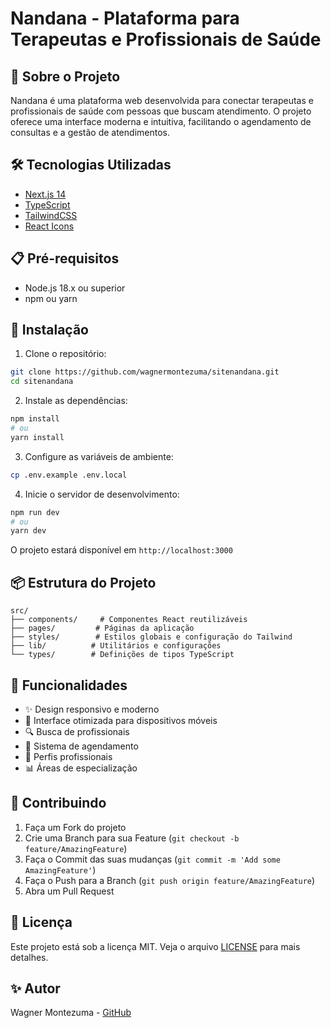 # Nandana - Plataforma para Terapeutas e Profissionais de Saúde

## 🚀 Sobre o Projeto

Nandana é uma plataforma web desenvolvida para conectar terapeutas e profissionais de saúde com pessoas que buscam atendimento. O projeto oferece uma interface moderna e intuitiva, facilitando o agendamento de consultas e a gestão de atendimentos.

## 🛠️ Tecnologias Utilizadas

- [Next.js 14](https://nextjs.org/)
- [TypeScript](https://www.typescriptlang.org/)
- [TailwindCSS](https://tailwindcss.com/)
- [React Icons](https://react-icons.github.io/react-icons/)

## 📋 Pré-requisitos

- Node.js 18.x ou superior
- npm ou yarn

## 🔧 Instalação

1. Clone o repositório:
```bash
git clone https://github.com/wagnermontezuma/sitenandana.git
cd sitenandana
```

2. Instale as dependências:
```bash
npm install
# ou
yarn install
```

3. Configure as variáveis de ambiente:
```bash
cp .env.example .env.local
```

4. Inicie o servidor de desenvolvimento:
```bash
npm run dev
# ou
yarn dev
```

O projeto estará disponível em `http://localhost:3000`

## 📦 Estrutura do Projeto

```
src/
├── components/     # Componentes React reutilizáveis
├── pages/         # Páginas da aplicação
├── styles/        # Estilos globais e configuração do Tailwind
├── lib/          # Utilitários e configurações
└── types/        # Definições de tipos TypeScript
```

## 🌟 Funcionalidades

- ✨ Design responsivo e moderno
- 📱 Interface otimizada para dispositivos móveis
- 🔍 Busca de profissionais
- 📅 Sistema de agendamento
- 💼 Perfis profissionais
- 📊 Áreas de especialização

## 🤝 Contribuindo

1. Faça um Fork do projeto
2. Crie uma Branch para sua Feature (`git checkout -b feature/AmazingFeature`)
3. Faça o Commit das suas mudanças (`git commit -m 'Add some AmazingFeature'`)
4. Faça o Push para a Branch (`git push origin feature/AmazingFeature`)
5. Abra um Pull Request

## 📄 Licença

Este projeto está sob a licença MIT. Veja o arquivo [LICENSE](LICENSE) para mais detalhes.

## ✨ Autor

Wagner Montezuma - [GitHub](https://github.com/wagnermontezuma) 